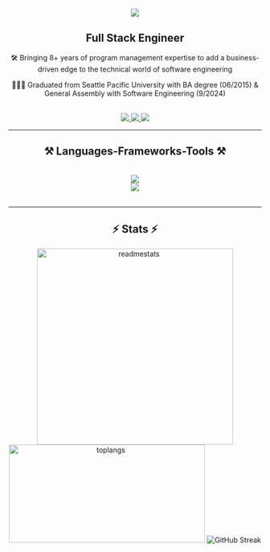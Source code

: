 <h1 align="center">
    <img src="https://readme-typing-svg.herokuapp.com/?font=Montserrat&size=35&center=true&vCenter=true&width=500&height=70&duration=2000&lines=Hi+There!+👋;+I'm+Brian+Na!;" />
</h1>

<h2 align='center'>Full Stack Engineer</h2>
<p align='center'>
🛠️ Bringing 8+ years of program management expertise to add a business-driven edge to the technical world of software engineering
</p>
<p align='center'>
👨🏻‍🎓 Graduated from Seattle Pacific University with BA degree (06/2015) & General Assembly with Software Engineering (9/2024)
</p>

<br/>
 
<div align="center"> 
  <a href="mailto:najbrian@gmail.com">
    <img src="https://img.shields.io/badge/Gmail-333333?style=for-the-badge&logo=gmail&logoColor=red" />
  </a>
  <a href="https://linkedin.com/in/nabrian" target="_blank">
    <img src="https://img.shields.io/badge/LinkedIn-0077B5?style=for-the-badge&logo=linkedin&logoColor=white" target="_blank" />
  </a>
  <a href="https://na-brian.com" target="_blank">
     <img src="https://img.shields.io/badge/Portfolio-FF5722?style=for-the-badge&logo=todoist&logoColor=white" target="_blank" />
  </a>
</div>

 <hr/>
 
<h2 align='center'>⚒️ Languages-Frameworks-Tools ⚒️</h2>
<br/>
<div align="center">
    <img src="https://skillicons.dev/icons?i=javascript,express,nodejs,mongodb,python,django,postgresql" /><br>
    <img src="https://skillicons.dev/icons?i=react,mui,html,css,vscode,github,figma,tailwind,styledcomponents,git" />
</div>

<br/>
<hr/>

<h2 align="center">⚡ Stats ⚡</h2>
<div align="center">
    <img width=390 src="https://github-readme-stats.vercel.app/api?username=najbrian&show_icons=true&theme=gruvbox" alt="readmestats">
</div>
<div align="center">
    <img width=390 height=195 src="https://github-readme-stats.vercel.app/api/top-langs/?username=najbrian&layout=compact&theme=gruvbox" alt="toplangs">
    <img src="https://streak-stats.demolab.com?user=najbrian&theme=gruvbox&date_format=M%20j%5B%2C%20Y%5D&exclude_days=Sun&card_width=390" alt="GitHub Streak" />
</div>
<br/><br/>
